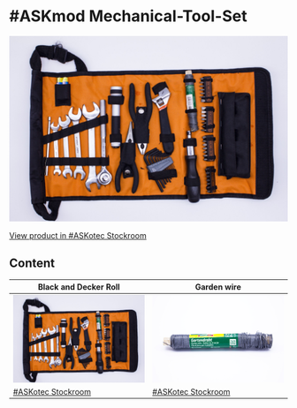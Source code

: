 # #ASKmod Mechanical-Tool-Set

![#ASKmod Mechanical Tool Set](https://raw.githubusercontent.com/opencultureagency/ASKmod-Mechanical-Tool-Set/main/images/ASKmod-Mechanical-Tool-Set.jpg)

[View product in #ASKotec Stockroom](https://askotec.openculture.agency/product/askmod-mechanical-tool-set/)

## Content

| Black and Decker Roll | Garden wire |
| --------------------- | ----------- |
| ![Black and Decker Roll](https://raw.githubusercontent.com/opencultureagency/ASKmod-Mechanical-Tool-Set/main/images/ASKmod-Mechanical-Tool-Set.jpg) | ![Garden Wire](https://raw.githubusercontent.com/opencultureagency/ASKmod-Mechanical-Tool-Set/main/images/garden-wire.jpg) |
| [#ASKotec Stockroom](https://askotec.openculture.agency/product/blackdecker-tool-set/) | [#ASKotec Stockroom](https://askotec.openculture.agency/product/garden-wire/) |